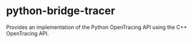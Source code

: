 # python-bridge-tracer

Provides an implementation of the Python OpenTracing API using the C++ OpenTracing API.
